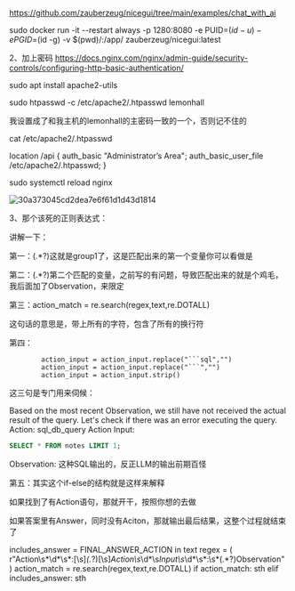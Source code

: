 https://github.com/zauberzeug/nicegui/tree/main/examples/chat_with_ai

sudo docker run -it --restart always -p 1280:8080 -e PUID=$(id -u) -e PGID=$(id -g) -v $(pwd)/:/app/ zauberzeug/nicegui:latest


2、加上密码
https://docs.nginx.com/nginx/admin-guide/security-controls/configuring-http-basic-authentication/

sudo apt install  apache2-utils 

sudo htpasswd -c /etc/apache2/.htpasswd lemonhall

我设置成了和我主机的lemonhall的主密码一致的一个，否则记不住的

cat /etc/apache2/.htpasswd

location /api {
    auth_basic           "Administrator’s Area";
    auth_basic_user_file /etc/apache2/.htpasswd; 
}

sudo systemctl reload nginx

![30a373045cd2dea7e6f61d1d43d1814](https://github.com/lemonhall/LangChain-Baidu-demos/assets/637919/51688c82-38fa-4cf4-9e82-127df891b766)

3、那个该死的正则表达式：

讲解一下：

第一：(.*?)这就是group1了，这是匹配出来的第一个变量你可以看做是

第二：(.*?)第二个匹配的变量，之前写的有问题，导致匹配出来的就是个鸡毛，我后面加了Observation，来限定

第三：action_match = re.search(regex,text,re.DOTALL)

这句话的意思是，带上所有的字符，包含了所有的换行符

第四：

            action_input = action_input.replace("```sql","")
            action_input = action_input.replace("```","")
            action_input = action_input.strip()
           
这三句是专门用来伺候：

Based on the most recent Observation, we still have not received the actual result of the query. 
Let's check if there was an error executing the query.
Action: sql_db_query
Action Input:
```sql
SELECT * FROM notes LIMIT 1;
```
Observation:
这种SQL输出的，反正LLM的输出前期百怪

第五：其实这个if-else的结构就是这样来解释

如果找到了有Action语句，那就开干，按照你想的去做

如果答案里有Answer，同时没有Aciton，那就输出最后结果，这整个过程就结束了

includes_answer = FINAL_ANSWER_ACTION in text
        regex = (
            r"Action\s*\d*\s*:[\s]*(.*?)[\s]*Action\s*\d*\s*Input\s*\d*\s*:\s*(.*?)Observation"
        )
        action_match = re.search(regex,text,re.DOTALL)
        if action_match:
            sth
        elif includes_answer:
            sth

